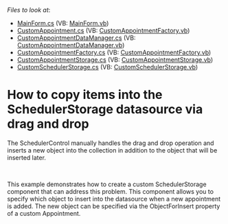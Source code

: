 <!-- default file list -->
*Files to look at*:

* [MainForm.cs](./CS/DxSample/MainForm.cs) (VB: [MainForm.vb](./VB/DxSample/MainForm.vb))
* [CustomAppointment.cs](./CS/DxSample/Scheduler/CustomAppointment.cs) (VB: [CustomAppointmentFactory.vb](./VB/DxSample/Scheduler/CustomAppointmentFactory.vb))
* [CustomAppointmentDataManager.cs](./CS/DxSample/Scheduler/CustomAppointmentDataManager.cs) (VB: [CustomAppointmentDataManager.vb](./VB/DxSample/Scheduler/CustomAppointmentDataManager.vb))
* [CustomAppointmentFactory.cs](./CS/DxSample/Scheduler/CustomAppointmentFactory.cs) (VB: [CustomAppointmentFactory.vb](./VB/DxSample/Scheduler/CustomAppointmentFactory.vb))
* [CustomAppointmentStorage.cs](./CS/DxSample/Scheduler/CustomAppointmentStorage.cs) (VB: [CustomAppointmentStorage.vb](./VB/DxSample/Scheduler/CustomAppointmentStorage.vb))
* [CustomSchedulerStorage.cs](./CS/DxSample/Scheduler/CustomSchedulerStorage.cs) (VB: [CustomSchedulerStorage.vb](./VB/DxSample/Scheduler/CustomSchedulerStorage.vb))
<!-- default file list end -->
# How to copy items into the SchedulerStorage datasource via drag and drop


<p>The SchedulerControl manually handles the drag and drop operation and inserts a new object into the collection in addition to the object that will be inserted later.</p><br />
<p>This example demonstrates how to create a custom SchedulerStorage component that can address this problem. This component allows you to specify which object to insert into the datasource when a new appointment is added. The new object can be specified via the ObjectForInsert property of a custom Appointment.</p>

<br/>


